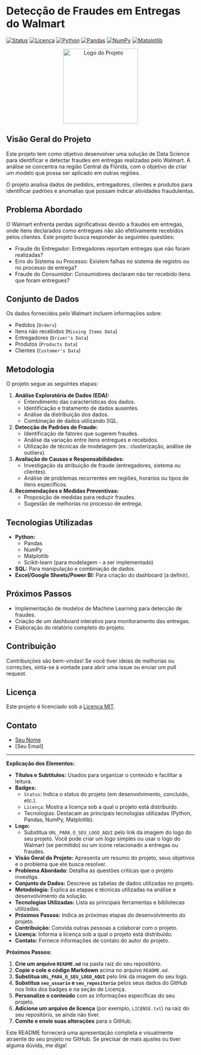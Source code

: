 # Detecção de Fraudes em Entregas do Walmart

[![Status](https://img.shields.io/badge/Status-Em%20Desenvolvimento-yellow)](https://github.com/seu_usuario/seu_repositorio)
[![Licença](https://img.shields.io/badge/Licen%C3%A7a-MIT-green)](https://github.com/seu_usuario/seu_repositorio/blob/main/LICENSE)
[![Python](https://img.shields.io/badge/Python-3.9-blue)](https://www.python.org/)
[![Pandas](https://img.shields.io/badge/Pandas-%23152C5B.svg?style=for-the-badge&logo=pandas&logoColor=white)](https://pandas.pydata.org/)
[![NumPy](https://img.shields.io/badge/Numpy-%23013243.svg?style=for-the-badge&logo=numpy&logoColor=white)](https://numpy.org/)
[![Matplotlib](https://img.shields.io/badge/Matplotlib-%23F77B00.svg?style=for-the-badge&logo=Matplotlib&logoColor=white)](https://matplotlib.org/)

<p align="center">
  <img src="URL_PARA_O_SEU_LOGO_AQUI" alt="Logo do Projeto" width="200"/>
</p>

## Visão Geral do Projeto

Este projeto tem como objetivo desenvolver uma solução de Data Science para identificar e detectar fraudes em entregas realizadas pelo Walmart. A análise se concentra na região Central da Flórida, com o objetivo de criar um modelo que possa ser aplicado em outras regiões.

O projeto analisa dados de pedidos, entregadores, clientes e produtos para identificar padrões e anomalias que possam indicar atividades fraudulentas.

## Problema Abordado

O Walmart enfrenta perdas significativas devido a fraudes em entregas, onde itens declarados como entregues não são efetivamente recebidos pelos clientes. Este projeto busca responder às seguintes questões:

* Fraude do Entregador: Entregadores reportam entregas que não foram realizadas?
* Erro do Sistema ou Processo: Existem falhas no sistema de registro ou no processo de entrega?
* Fraude do Consumidor: Consumidores declaram não ter recebido itens que foram entregues?

## Conjunto de Dados

Os dados fornecidos pelo Walmart incluem informações sobre:

* Pedidos (`Orders`)
* Itens não recebidos (`Missing Items Data`)
* Entregadores (`Driver's Data`)
* Produtos (`Products Data`)
* Clientes (`Customer's Data`)

## Metodologia

O projeto segue as seguintes etapas:

1.  **Análise Exploratória de Dados (EDA):**
    * Entendimento das características dos dados.
    * Identificação e tratamento de dados ausentes.
    * Análise da distribuição dos dados.
    * Combinação de dados utilizando SQL.
2.  **Detecção de Padrões de Fraude:**
    * Identificação de fatores que sugerem fraudes.
    * Análise da variação entre itens entregues e recebidos.
    * Utilização de técnicas de modelagem (ex.: clusterização, análise de outliers).
3.  **Avaliação de Causas e Responsabilidades:**
    * Investigação da atribuição de fraude (entregadores, sistema ou clientes).
    * Análise de problemas recorrentes em regiões, horários ou tipos de itens específicos.
4.  **Recomendações e Medidas Preventivas:**
    * Proposição de medidas para reduzir fraudes.
    * Sugestão de melhorias no processo de entrega.

## Tecnologias Utilizadas

* **Python:**
    * Pandas
    * NumPy
    * Matplotlib
    * Scikit-learn (para modelagem - a ser implementado)
* **SQL:** Para manipulação e combinação de dados.
* **Excel/Google Sheets/Power BI:** Para criação do dashboard (a definir).

## Próximos Passos

* Implementação de modelos de Machine Learning para detecção de fraudes.
* Criação de um dashboard interativo para monitoramento das entregas.
* Elaboração do relatório completo do projeto.

## Contribuição

Contribuições são bem-vindas! Se você tiver ideias de melhorias ou correções, sinta-se à vontade para abrir uma issue ou enviar um pull request.

## Licença

Este projeto é licenciado sob a [Licença MIT](https://github.com/seu_usuario/seu_repositorio/blob/main/LICENSE).

## Contato

* [Seu Nome](https://github.com/seu_usuario)
* [Seu Email]

---

**Explicação dos Elementos:**

* **Títulos e Subtítulos:** Usados para organizar o conteúdo e facilitar a leitura.
* **Badges:**
    * `Status`: Indica o status do projeto (em desenvolvimento, concluído, etc.).
    * `Licença`: Mostra a licença sob a qual o projeto está distribuído.
    * Tecnologias: Destacam as principais tecnologias utilizadas (Python, Pandas, NumPy, Matplotlib).
* **Logo:**
    * Substitua `URL_PARA_O_SEU_LOGO_AQUI` pelo link da imagem do logo do seu projeto. Você pode criar um logo simples ou usar o logo do Walmart (se permitido) ou um ícone relacionado a entregas ou fraudes.
* **Visão Geral do Projeto:** Apresenta um resumo do projeto, seus objetivos e o problema que ele busca resolver.
* **Problema Abordado:** Detalha as questões críticas que o projeto investiga.
* **Conjunto de Dados:** Descreve as tabelas de dados utilizadas no projeto.
* **Metodologia:** Explica as etapas e técnicas utilizadas na análise e desenvolvimento da solução.
* **Tecnologias Utilizadas:** Lista as principais ferramentas e bibliotecas utilizadas.
* **Próximos Passos:** Indica as próximas etapas do desenvolvimento do projeto.
* **Contribuição:** Convida outras pessoas a colaborar com o projeto.
* **Licença:** Informa a licença sob a qual o projeto está distribuído.
* **Contato:** Fornece informações de contato do autor do projeto.

**Próximos Passos:**

1.  **Crie um arquivo `README.md`** na pasta raiz do seu repositório.
2.  **Copie e cole o código Markdown** acima no arquivo `README.md`.
3.  **Substitua `URL_PARA_O_SEU_LOGO_AQUI`** pelo link da imagem do seu logo.
4.  **Substitua `seu_usuario` e `seu_repositorio`** pelos seus dados do GitHub nos links dos badges e na seção de Licença.
5.  **Personalize o conteúdo** com as informações específicas do seu projeto.
6.  **Adicione um arquivo de licença** (por exemplo, `LICENSE.txt`) na raiz do seu repositório, se ainda não tiver.
7.  **Comite e envie suas alterações** para o GitHub.

Este README fornecerá uma apresentação completa e visualmente atraente do seu projeto no GitHub. Se precisar de mais ajustes ou tiver alguma dúvida, me diga!
